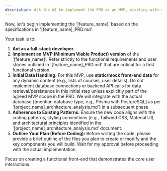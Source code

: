 ```yaml
---
description: Ask the AI to implement the PRD as an MVP, starting with static data.
---
```


Now, let's begin implementing the '[feature_name]' based on the specifications in '[feature_name]_PRD.md'.

Your task is to:
1.  **Act as a full-stack developer.**
2.  **Implement an MVP (Minimum Viable Product) version** of the '[feature_name]'. Refer strictly to the functional requirements and user stories outlined in '[feature_name]_PRD.md' that are critical for a first functional version.
3.  **Initial Data Handling:** For this MVP, use **static/mock front-end data** for any dynamic content (e.g., lists of courses, user details). Do *not* implement database connections or backend API calls for data retrieval/persistence in this initial step unless explicitly part of the agreed MVP scope in the PRD. We will integrate with the actual database ([mention database type, e.g., Prisma with PostgreSQL] as per '[project_name]_architecture_analysis.md') in a subsequent phase.
4.  **Adherence to Existing Patterns:** Ensure the new code aligns with the coding patterns, styling conventions (e.g., Tailwind CSS, Material UI), and architectural principles identified in the '[project_name]_architecture_analysis.md' document.
5.  **Outline Your Plan (Before Coding):** Before writing the code, please provide a brief outline of the files you plan to create or modify and the key components you will build. Wait for my approval before proceeding with the actual implementation.

Focus on creating a functional front-end that demonstrates the core user interactions.